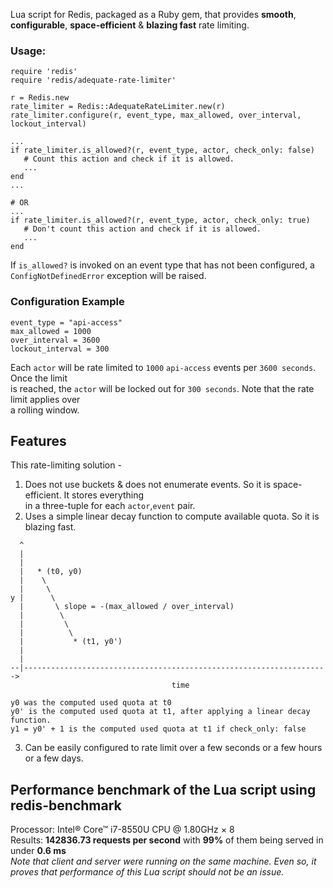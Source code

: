 Lua script for Redis, packaged as a Ruby gem, that provides **smooth**, **configurable**, **space-efficient** & **blazing fast** rate limiting. 


### Usage:
  
    require 'redis'
    require 'redis/adequate-rate-limiter'
   
    r = Redis.new
    rate_limiter = Redis::AdequateRateLimiter.new(r)
    rate_limiter.configure(r, event_type, max_allowed, over_interval, lockout_interval)
   
    ...
    if rate_limiter.is_allowed?(r, event_type, actor, check_only: false)
       # Count this action and check if it is allowed.
       ...
    end
    ...
   
    # OR
    ...
    if rate_limiter.is_allowed?(r, event_type, actor, check_only: true)
       # Don't count this action and check if it is allowed. 
       ...
    end
   
   
If `is_allowed?` is invoked on an event type that has not been configured, a `ConfigNotDefinedError` exception will be raised.


                                                                                                     
### Configuration Example
```
event_type = "api-access"                                                                                 
max_allowed = 1000
over_interval = 3600
lockout_interval = 300                                                                   
```
Each `actor` will be rate limited to `1000` `api-access` events per `3600 seconds`. Once the limit   
is reached, the `actor` will be locked out for `300 seconds`. Note that the rate limit applies over  
a rolling window.                                                                                    
                             
 
 
## Features                                                                                                     
This rate-limiting solution -                                                                        
1. Does not use buckets & does not enumerate events. So it is space-efficient. It stores everything  
in a three-tuple for each `actor`,`event` pair.                                                      
2. Uses a simple linear decay function to compute available quota. So it is blazing fast.      
```
  ^
  |
  |
  |   * (t0, y0)
  |    \
  |     \
y |      \
  |       \ slope = -(max_allowed / over_interval)
  |        \
  |         \
  |          \
  |           * (t1, y0')
  |
  |
--|-------------------------------------------------------------------->
                                    time
 
y0 was the computed used quota at t0
y0' is the computed used quota at t1, after applying a linear decay function.
y1 = y0' + 1 is the computed used quota at t1 if check_only: false
```
3. Can be easily configured to rate limit over a few seconds or a few hours or a few days.           
                      
                                                                                                     
## Performance benchmark of the Lua script using redis-benchmark                                                                                         
Processor: Intel® Core™ i7-8550U CPU @ 1.80GHz × 8                                     
Results: **142836.73 requests per second** with **99%** of them being served in under **0.6 ms**                     
_Note that client and server were running on the same machine. Even so, it proves that performance of this Lua script should not be an issue._                                               
